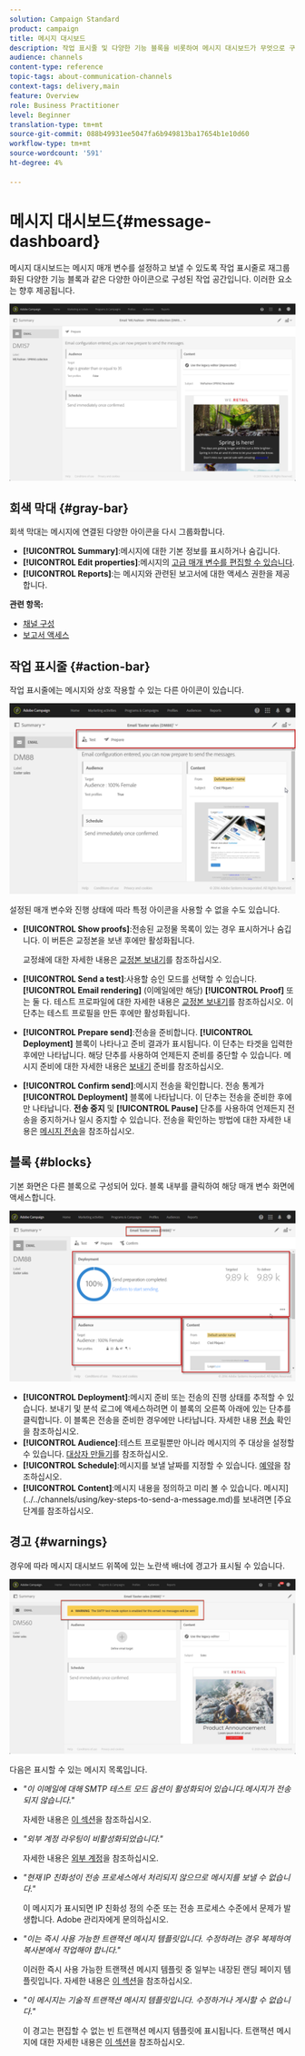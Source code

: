 ```yaml
---
solution: Campaign Standard
product: campaign
title: 메시지 대시보드
description: 작업 표시줄 및 다양한 기능 블록을 비롯하여 메시지 대시보드가 무엇으로 구성되어 있는지 살펴볼 수 있습니다.
audience: channels
content-type: reference
topic-tags: about-communication-channels
context-tags: delivery,main
feature: Overview
role: Business Practitioner
level: Beginner
translation-type: tm+mt
source-git-commit: 088b49931ee5047fa6b949813ba17654b1e10d60
workflow-type: tm+mt
source-wordcount: '591'
ht-degree: 4%

---
```



# 메시지 대시보드{#message-dashboard}

메시지 대시보드는 메시지 매개 변수를 설정하고 보낼 수 있도록 작업 표시줄로 재그룹화된 다양한 기능 블록과 같은 다양한 아이콘으로 구성된 작업 공간입니다. 이러한 요소는 향후 제공됩니다.

![](assets/delivery_dashboard_2.png)

## 회색 막대 {#gray-bar}

회색 막대는 메시지에 연결된 다양한 아이콘을 다시 그룹화합니다.

* **[!UICONTROL Summary]**:메시지에 대한 기본 정보를 표시하거나 숨깁니다.
* **[!UICONTROL Edit properties]**:메시지의  [고급 매개 변수를 편집할 수 있습니다](../../administration/using/configuring-email-channel.md#list-of-email-properties).
* **[!UICONTROL Reports]**:는 메시지와 관련된 보고서에 대한 액세스 권한을 제공합니다.

**관련 항목:**

* [채널 구성](../../administration/using/about-channel-configuration.md)
* [보고서 액세스](../../reporting/using/about-dynamic-reports.md)

## 작업 표시줄 {#action-bar}

작업 표시줄에는 메시지와 상호 작용할 수 있는 다른 아이콘이 있습니다.

![](assets/delivery_dashboard_4.png)

설정된 매개 변수와 진행 상태에 따라 특정 아이콘을 사용할 수 없을 수도 있습니다.

* **[!UICONTROL Show proofs]**:전송된 교정물 목록이 있는 경우 표시하거나 숨깁니다. 이 버튼은 교정본을 보낸 후에만 활성화됩니다.

   교정쇄에 대한 자세한 내용은 [교정본 보내기](../../sending/using/sending-proofs.md)를 참조하십시오.

* **[!UICONTROL Send a test]**:사용할 승인 모드를 선택할 수 있습니다. **[!UICONTROL Email rendering]** (이메일에만 해당)  **[!UICONTROL Proof]** 또는 둘 다. 테스트 프로파일에 대한 자세한 내용은 [교정본 보내기](../../sending/using/sending-proofs.md)를 참조하십시오. 이 단추는 테스트 프로필을 만든 후에만 활성화됩니다.

* **[!UICONTROL Prepare send]**:전송을 준비합니다. **[!UICONTROL Deployment]** 블록이 나타나고 준비 결과가 표시됩니다. 이 단추는 타겟을 입력한 후에만 나타납니다. 해당 단추를 사용하여 언제든지 준비를 중단할 수 있습니다. 메시지 준비에 대한 자세한 내용은 [보내기](../../sending/using/preparing-the-send.md) 준비를 참조하십시오.

* **[!UICONTROL Confirm send]**:메시지 전송을 확인합니다. 전송 통계가 **[!UICONTROL Deployment]** 블록에 나타납니다. 이 단추는 전송을 준비한 후에만 나타납니다. **전송 중지** 및 **[!UICONTROL Pause]** 단추를 사용하여 언제든지 전송을 중지하거나 일시 중지할 수 있습니다. 전송을 확인하는 방법에 대한 자세한 내용은 [메시지 전송](../../sending/using/confirming-the-send.md)을 참조하십시오.

## 블록 {#blocks}

기본 화면은 다른 블록으로 구성되어 있다. 블록 내부를 클릭하여 해당 매개 변수 화면에 액세스합니다.

![](assets/delivery_dashboard_3.png)

* **[!UICONTROL Deployment]**:메시지 준비 또는 전송의 진행 상태를 추적할 수 있습니다. 보내기 및 분석 로그에 액세스하려면 이 블록의 오른쪽 아래에 있는 단추를 클릭합니다. 이 블록은 전송을 준비한 경우에만 나타납니다. 자세한 내용 [전송](../../sending/using/confirming-the-send.md) 확인을 참조하십시오.
* **[!UICONTROL Audience]**:테스트 프로필뿐만 아니라 메시지의 주 대상을 설정할 수 있습니다. [대상자 만들기](../../audiences/using/creating-audiences.md)를 참조하십시오.
* **[!UICONTROL Schedule]**:메시지를 보낼 날짜를 지정할 수 있습니다. [예약](../../sending/using/about-scheduling-messages.md)을 참조하십시오.
* **[!UICONTROL Content]**:메시지 내용을 정의하고 미리 볼 수 있습니다. 메시지](../../channels/using/key-steps-to-send-a-message.md)를 보내려면 [주요 단계를 참조하십시오.

## 경고 {#warnings}

경우에 따라 메시지 대시보드 위쪽에 있는 노란색 배너에 경고가 표시될 수 있습니다.

![](assets/delivery_dashboard_warnings.png)

다음은 표시할 수 있는 메시지 목록입니다.

* *&quot;이 이메일에 대해 SMTP 테스트 모드 옵션이 활성화되어 있습니다.메시지가 전송되지 않습니다.&quot;*

   자세한 내용은 [이 섹션](../../administration/using/configuring-email-channel.md#smtp-test-mode)을 참조하십시오.

* *&quot;외부 계정 라우팅이 비활성화되었습니다.&quot;*

   자세한 내용은 [외부 계정](../../administration/using/external-accounts.md)을 참조하십시오.

* *&quot;현재 IP 친화성이 전송 프로세스에서 처리되지 않으므로 메시지를 보낼 수 없습니다.&quot;*

   이 메시지가 표시되면 IP 친화성 정의 수준 또는 전송 프로세스 수준에서 문제가 발생합니다. Adobe 관리자에게 문의하십시오.

* *&quot;이는 즉시 사용 가능한 트랜잭션 메시지 템플릿입니다. 수정하려는 경우 복제하여 복사본에서 작업해야 합니다.&quot;*

   이러한 즉시 사용 가능한 트랜잭션 메시지 템플릿 중 일부는 내장된 랜딩 페이지 템플릿입니다. 자세한 내용은 [이 섹션](../../channels/using/landing-page-templates.md)을 참조하십시오.

* *&quot;이 메시지는 기술적 트랜잭션 메시지 템플릿입니다. 수정하거나 게시할 수 없습니다.&quot;*

   이 경고는 편집할 수 없는 빈 트랜잭션 메시지 템플릿에 표시됩니다. 트랜잭션 메시지에 대한 자세한 내용은 [이 섹션](../../channels/using/getting-started-with-transactional-msg.md)을 참조하십시오.
